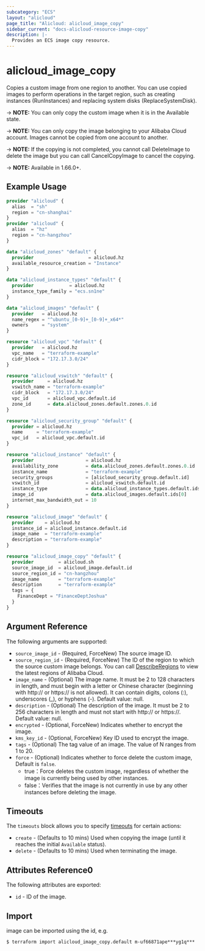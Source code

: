 ```yaml
---
subcategory: "ECS"
layout: "alicloud"
page_title: "Alicloud: alicloud_image_copy"
sidebar_current: "docs-alicloud-resource-image-copy"
description: |-
  Provides an ECS image copy resource.
---
```


# alicloud\_image\_copy

Copies a custom image from one region to another. You can use copied images to perform operations in the target region, such as creating instances (RunInstances) and replacing system disks (ReplaceSystemDisk).

-> **NOTE:** You can only copy the custom image when it is in the Available state.

-> **NOTE:** You can only copy the image belonging to your Alibaba Cloud account. Images cannot be copied from one account to another.

-> **NOTE:** If the copying is not completed, you cannot call DeleteImage to delete the image but you can call CancelCopyImage to cancel the copying.

-> **NOTE:** Available in 1.66.0+.

## Example Usage

```terraform
provider "alicloud" {
  alias  = "sh"
  region = "cn-shanghai"
}
provider "alicloud" {
  alias  = "hz"
  region = "cn-hangzhou"
}

data "alicloud_zones" "default" {
  provider                    = alicloud.hz
  available_resource_creation = "Instance"
}

data "alicloud_instance_types" "default" {
  provider             = alicloud.hz
  instance_type_family = "ecs.sn1ne"
}

data "alicloud_images" "default" {
  provider   = alicloud.hz
  name_regex = "^ubuntu_[0-9]+_[0-9]+_x64*"
  owners     = "system"
}

resource "alicloud_vpc" "default" {
  provider   = alicloud.hz
  vpc_name   = "terraform-example"
  cidr_block = "172.17.3.0/24"
}

resource "alicloud_vswitch" "default" {
  provider     = alicloud.hz
  vswitch_name = "terraform-example"
  cidr_block   = "172.17.3.0/24"
  vpc_id       = alicloud_vpc.default.id
  zone_id      = data.alicloud_zones.default.zones.0.id
}

resource "alicloud_security_group" "default" {
  provider = alicloud.hz
  name     = "terraform-example"
  vpc_id   = alicloud_vpc.default.id
}

resource "alicloud_instance" "default" {
  provider                   = alicloud.hz
  availability_zone          = data.alicloud_zones.default.zones.0.id
  instance_name              = "terraform-example"
  security_groups            = [alicloud_security_group.default.id]
  vswitch_id                 = alicloud_vswitch.default.id
  instance_type              = data.alicloud_instance_types.default.ids[0]
  image_id                   = data.alicloud_images.default.ids[0]
  internet_max_bandwidth_out = 10
}

resource "alicloud_image" "default" {
  provider    = alicloud.hz
  instance_id = alicloud_instance.default.id
  image_name  = "terraform-example"
  description = "terraform-example"
}

resource "alicloud_image_copy" "default" {
  provider         = alicloud.sh
  source_image_id  = alicloud_image.default.id
  source_region_id = "cn-hangzhou"
  image_name       = "terraform-example"
  description      = "terraform-example"
  tags = {
    FinanceDept = "FinanceDeptJoshua"
  }
}
```

## Argument Reference

The following arguments are supported:

* `source_image_id` - (Required, ForceNew) The source image ID.
* `source_region_id` - (Required, ForceNew) The ID of the region to which the source custom image belongs. You can call [DescribeRegions](https://www.alibabacloud.com/help/doc-detail/25609.htm) to view the latest regions of Alibaba Cloud.
* `image_name` - (Optional) The image name. It must be 2 to 128 characters in length, and must begin with a letter or Chinese character (beginning with http:// or https:// is not allowed). It can contain digits, colons (:), underscores (_), or hyphens (-). Default value: null.
* `description` - (Optional) The description of the image. It must be 2 to 256 characters in length and must not start with http:// or https://. Default value: null.
* `encrypted` - (Optional, ForceNew) Indicates whether to encrypt the image.
* `kms_key_id` - (Optional, ForceNew) Key ID used to encrypt the image.
* `tags` - (Optional) The tag value of an image. The value of N ranges from 1 to 20.
* `force` - (Optional) Indicates whether to force delete the custom image, Default is `false`. 
  - true：Force deletes the custom image, regardless of whether the image is currently being used by other instances.
  - false：Verifies that the image is not currently in use by any other instances before deleting the image.
  
## Timeouts

The `timeouts` block allows you to specify [timeouts](https://www.terraform.io/docs/configuration-0-11/resources.html#timeouts) for certain actions:

* `create` - (Defaults to 10 mins) Used when copying the image (until it reaches the initial `Available` status). 
* `delete` - (Defaults to 10 mins) Used when terminating the image.
   
   
## Attributes Reference0
 
 The following attributes are exported:
 
* `id` - ID of the image.

## Import
 
image can be imported using the id, e.g.

```shell
$ terraform import alicloud_image_copy.default m-uf66871ape***yg1q***
```

